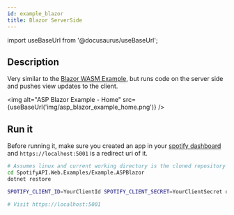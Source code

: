 ```yaml
---
id: example_blazor
title: Blazor ServerSide
---
```


import useBaseUrl from '@docusaurus/useBaseUrl';

## Description

Very similar to the [Blazor WASM Example](example_blazor_wasm.md), but runs code on the server side and pushes view updates to the client.

<img alt="ASP Blazor Example - Home" src={useBaseUrl('img/asp_blazor_example_home.png')} />

## Run it

Before running it, make sure you created an app in your [spotify dashboard](https://developer.spotify.com/dashboard/) and `https://localhost:5001` is a redirect uri of it.

```bash
# Assumes linux and current working directory is the cloned repository
cd SpotifyAPI.Web.Examples/Example.ASPBlazor
dotnet restore

SPOTIFY_CLIENT_ID=YourClientId SPOTIFY_CLIENT_SECRET=YourClientSecret dotnet run

# Visit https://localhost:5001
```
